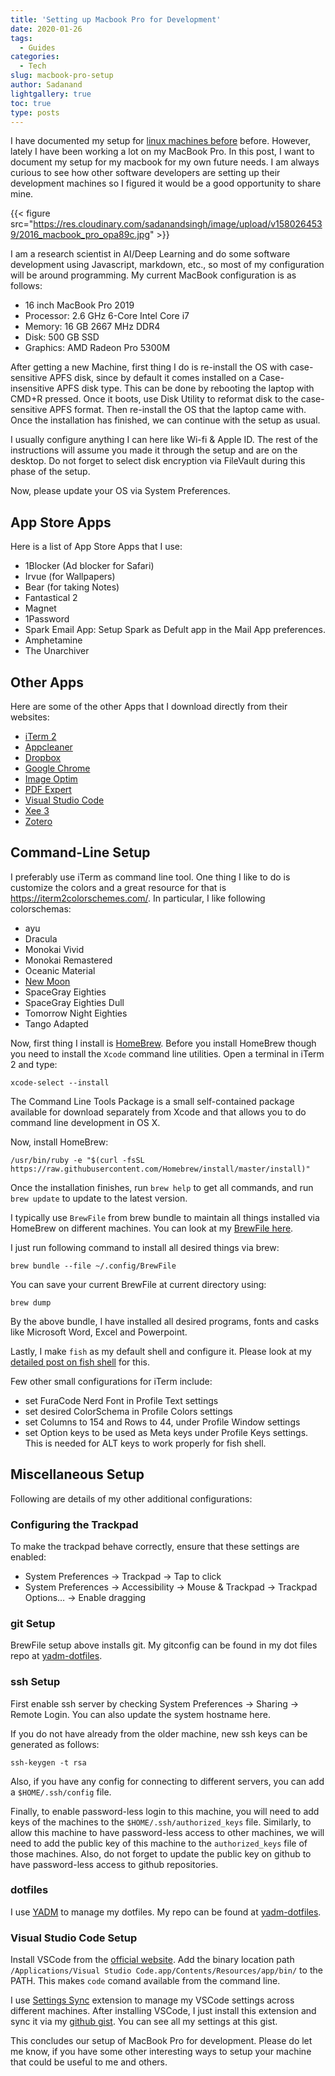 ```yaml
---
title: 'Setting up Macbook Pro for Development'
date: 2020-01-26
tags:
  - Guides
categories:
  - Tech
slug: macbook-pro-setup
author: Sadanand
lightgallery: true
toc: true
type: posts
---
```


I have documented my setup for [linux machines before](/blog/mydlsetup) before. However, lately I have
been working a lot on my MacBook Pro. In this post, I want to document my setup for my macbook for
my own future needs. I am always curious to see how other software developers are setting up their
development machines so I figured it would be a good opportunity to share mine.

{{< figure src="https://res.cloudinary.com/sadanandsingh/image/upload/v1580264539/2016_macbook_pro_opa89c.jpg" >}}

I am a research scientist in AI/Deep Learning and do some software development using Javascript,
markdown, etc., so most of my configuration will be around programming. My current MacBook
configuration is as follows:

- 16 inch MacBook Pro 2019
- Processor: 2.6 GHz 6-Core Intel Core i7
- Memory: 16 GB 2667 MHz DDR4
- Disk: 500 GB SSD
- Graphics: AMD Radeon Pro 5300M

After getting a new Machine, first thing I do is re-install the OS with case-sensitive APFS disk,
since by default it comes installed on a Case-insensitive APFS disk type. This can be done by
rebooting the laptop with CMD+R pressed. Once it boots, use Disk Utility to reformat disk to the
case-sensitive APFS format. Then re-install the OS that the laptop came with. Once the installation
has finished, we can continue with the setup as usual.

I usually configure anything I can here like Wi-fi & Apple ID. The rest of the instructions will
assume you made it through the setup and are on the desktop. Do not forget to select disk
encryption via FileVault during this phase of the setup.

Now, please update your OS via System Preferences.

## App Store Apps

Here is a list of App Store Apps that I use:

- 1Blocker (Ad blocker for Safari)
- Irvue (for Wallpapers)
- Bear (for taking Notes)
- Fantastical 2
- Magnet
- 1Password
- Spark Email App: Setup Spark as Defult app in the Mail App preferences.
- Amphetamine
- The Unarchiver

## Other Apps

Here are some of the other Apps that I download directly from their websites:

- [iTerm 2](https://iterm2.com/downloads/beta/iTerm2-3_3_8beta5.zip)
- [Appcleaner](https://freemacsoft.net/appcleaner/)
- [Dropbox](https://www.dropbox.com/)
- [Google Chrome](https://www.google.com/chrome/)
- [Image Optim](https://imageoptim.com/mac)
- [PDF Expert](https://pdfexpert.com/)
- [Visual Studio Code](https://code.visualstudio.com/)
- [Xee 3](https://theunarchiver.com/xee)
- [Zotero](https://www.zotero.org/)

## Command-Line Setup

I preferably use iTerm as command line tool. One thing I like to do is customize the colors and a
great resource for that is https://iterm2colorschemes.com/. In particular, I like following
colorschemas:

- ayu
- Dracula
- Monokai Vivid
- Monokai Remastered
- Oceanic Material
- [New Moon](https://github.com/taniarascia/new-moon/tree/master/iterm2)
- SpaceGray Eighties
- SpaceGray Eighties Dull
- Tomorrow Night Eighties
- Tango Adapted

Now, first thing I install is [HomeBrew](https://brew.sh/). Before you install HomeBrew though you
need to install the `Xcode` command line utilities. Open a terminal in iTerm 2 and type:

```shell {linenos=false}
xcode-select --install
```

The Command Line Tools Package is a small self-contained package available for download separately
from Xcode and that allows you to do command line development in OS X.

Now, install HomeBrew:

```shell {linenos=false}
/usr/bin/ruby -e "$(curl -fsSL https://raw.githubusercontent.com/Homebrew/install/master/install)"
```

Once the installation finishes, run `brew help` to get all commands, and run `brew update` to
update to the latest version.

I typically use `BrewFile` from brew bundle to maintain all things installed via HomeBrew on
different machines. You can look at my
[BrewFile here](https://github.com/sadanand-singh/yadm-dotfiles/blob/osx/.config/Brewfile).

I just run following command to install all desired things via brew:

```shell {linenos=false}
brew bundle --file ~/.config/BrewFile
```

You can save your current BrewFile at current directory using:

```shell {linenos=false}
brew dump
```

By the above bundle, I have installed all desired programs, fonts and casks like Microsoft Word,
Excel and Powerpoint.

Lastly, I make `fish` as my default shell and configure it. Please look at my
[detailed post on fish shell](/fish-shell) for this.

Few other small configurations for iTerm include:

- set FuraCode Nerd Font in Profile Text settings
- set desired ColorSchema in Profile Colors settings
- set Columns to 154 and Rows to 44, under Profile Window settings
- set Option keys to be used as Meta keys under Profile Keys settings. This is needed for ALT keys
  to work properly for fish shell.

## Miscellaneous Setup

Following are details of my other additional configurations:

### Configuring the Trackpad

To make the trackpad behave correctly, ensure that these settings are enabled:

- System Preferences -> Trackpad -> Tap to click
- System Preferences -> Accessibility -> Mouse & Trackpad -> Trackpad Options… -> Enable dragging

### git Setup

BrewFile setup above installs git. My gitconfig can be found in my dot files repo at
[yadm-dotfiles](https://github.com/sadanand-singh/yadm-dotfiles/blob/osx/.gitconfig).

### ssh Setup

First enable ssh server by checking System Preferences -> Sharing -> Remote Login. You can also
update the system hostname here.

If you do not have already from the older machine, new ssh keys can be generated as follows:

```shell {linenos=false}
ssh-keygen -t rsa
```

Also, if you have any config for connecting to different servers, you can add a `$HOME/.ssh/config`
file.

Finally, to enable password-less login to this machine, you will need to add keys of the machines
to the `$HOME/.ssh/authorized_keys` file. Similarly, to allow this machine to have password-less
access to other machines, we will need to add the public key of this machine to the
`authorized_keys` file of those machines. Also, do not forget to update the public key on github to
have password-less access to github repositories.

### dotfiles

I use [YADM](https://yadm.io/) to manage my dotfiles. My repo can be found at
[yadm-dotfiles](https://github.com/sadanand-singh/yadm-dotfiles/blob/osx/.gitconfig).

### Visual Studio Code Setup

Install VSCode from the [official website](https://code.visualstudio.com/). Add the binary location
path `/Applications/Visual Studio Code.app/Contents/Resources/app/bin/` to the PATH. This makes
`code` comand available from the command line.

I use [Settings Sync](https://marketplace.visualstudio.com/items?itemName=Shan.code-settings-sync)
extension to manage my VSCode settings across different machines. After installing VSCode, I just
install this extension and sync it via my
[github gist](https://gist.github.com/sadanand-singh/9abce7fe51c5c9ec028cd7e1bf846419). You can see
all my settings at this gist.

This concludes our setup of MacBook Pro for development. Please do let me know, if you have some
other interesting ways to setup your machine that could be useful to me and others.
